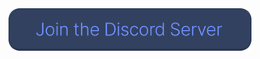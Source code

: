 <img src="https://raw.githubusercontent.com/ilsubyeega/ilsubyeega/master/Discord.svg" href="https://discord.gg/WU4FjHk"/>
